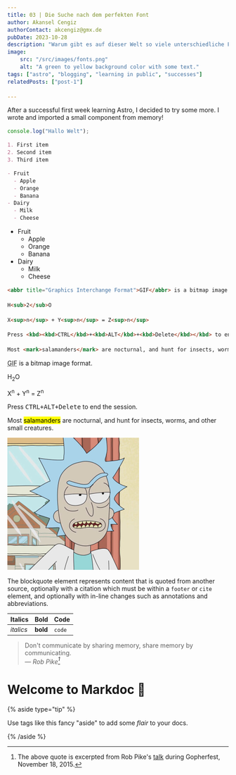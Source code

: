```yaml
---
title: 03 | Die Suche nach dem perfekten Font
author: Akansel Cengiz
authorContact: akcengiz@gmx.de
pubDate: 2023-10-28
description: "Warum gibt es auf dieser Welt so viele unterschiedliche Fonts ?"
image:
    src: "/src/images/fonts.png"
    alt: "A green to yellow background color with some text."
tags: ["astro", "blogging", "learning in public", "successes"]
relatedPosts: ["post-1"]

---
```

After a successful first week learning Astro, I decided to try some more. I wrote and imported a small component from memory!

[^1]: The above quote is excerpted from Rob Pike's [talk](https://www.youtube.com/watch?v=PAAkCSZUG1c) during Gopherfest, November 18, 2015.



```js
console.log("Hallo Welt");
```


```markdown
1. First item
2. Second item
3. Third item
```

```markdown
- Fruit
  - Apple
  - Orange
  - Banana
- Dairy
  - Milk
  - Cheese
```




- Fruit
  - Apple
  - Orange
  - Banana
- Dairy
  - Milk
  - Cheese

```markdown
<abbr title="Graphics Interchange Format">GIF</abbr> is a bitmap image format.

H<sub>2</sub>O

X<sup>n</sup> + Y<sup>n</sup> = Z<sup>n</sup>

Press <kbd><kbd>CTRL</kbd>+<kbd>ALT</kbd>+<kbd>Delete</kbd></kbd> to end the session.

Most <mark>salamanders</mark> are nocturnal, and hunt for insects, worms, and other small creatures.
```



<abbr title="Graphics Interchange Format">GIF</abbr> is a bitmap image format.

H<sub>2</sub>O

X<sup>n</sup> + Y<sup>n</sup> = Z<sup>n</sup>

Press <kbd><kbd>CTRL</kbd>+<kbd>ALT</kbd>+<kbd>Delete</kbd></kbd> to end the session.

Most <mark>salamanders</mark> are nocturnal, and hunt for insects, worms, and other small creatures.

![blog placeholder](/src/images/rick.jpeg)


The blockquote element represents content that is quoted from another source, optionally with a citation which must be within a `footer` or `cite` element, and optionally with in-line changes such as annotations and abbreviations.



| Italics   | Bold     | Code   |
| --------- | -------- | ------ |
| _italics_ | **bold** | `code` |


> Don't communicate by sharing memory, share memory by communicating.<br>
> — <cite>Rob Pike[^1]</cite>



# Welcome to Markdoc 👋

{% aside type="tip" %}

Use tags like this fancy "aside" to add some _flair_ to your docs.

{% /aside %}


</section>